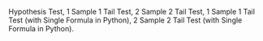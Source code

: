 Hypothesis Test,
1 Sample 1 Tail Test,
2 Sample 2 Tail Test,
1 Sample 1 Tail Test (with Single Formula in Python),
2 Sample 2 Tail Test (with Single Formula in Python).
